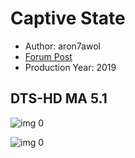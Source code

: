 # Captive State

* Author: aron7awol
* [Forum Post](https://www.avsforum.com/threads/bass-eq-for-filtered-movies.2995212/post-58123128)
* Production Year: 2019

## DTS-HD MA 5.1

![img 0](https://i.imgur.com/F6c5o5o.jpg)

![img 0](https://i.imgur.com/JbH0yLs.jpg)

